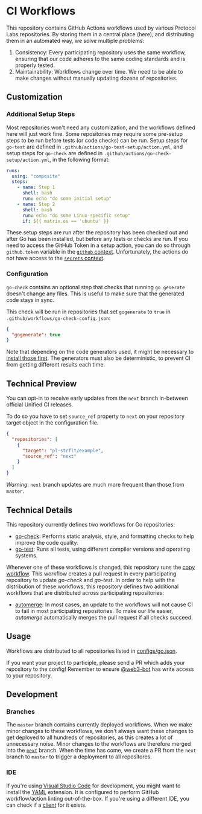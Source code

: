 # CI Workflows

This repository contains GitHub Actions workflows used by various Protocol Labs repositories.
By storing them in a central place (here), and distributing them in an automated way, we solve multiple problems:
1. Consistency: Every participating repository uses the same workflow, ensuring that our code adheres to the same coding standards and is properly tested.
2. Maintainability: Workflows change over time. We need to be able to make changes without manually updating dozens of repositories.

## Customization

### Additional Setup Steps

Most repositories won't need any customization, and the workflows defined here will just work fine.
Some repositories may require some pre-setup steps to be run before tests (or code checks) can be run. Setup steps for `go-test` are defined in `.github/actions/go-test-setup/action.yml`, and setup steps for `go-check` are defined in `.github/actions/go-check-setup/action.yml`, in the following format:

```yml
runs:
  using: "composite"
  steps:
    - name: Step 1
      shell: bash
      run: echo "do some initial setup"
    - name: Step 2
      shell: bash
      run: echo "do some Linux-specific setup"
      if: ${{ matrix.os == 'ubuntu' }}
```

These setup steps are run after the repository has been checked out and after Go has been installed, but before any tests or checks are run.
If you need to access the GitHub Token in a setup action, you can do so through `github.token` variable in the [`github` context](https://docs.github.com/en/actions/learn-github-actions/contexts#github-context). Unfortunately, the actions do not have access to the [`secrets` context](https://docs.github.com/en/actions/learn-github-actions/contexts#secrets-context).

### Configuration

`go-check` contains an optional step that checks that running `go generate` doesn't change any files.
This is useful to make sure that the generated code stays in sync.

This check will be run in repositories that set `gogenerate` to `true` in `.github/workflows/go-check-config.json`:
```json
{
  "gogenerate": true
}
```

Note that depending on the code generators used, it might be necessary to [install those first](#additional-setup-steps).
The generators must also be deterministic, to prevent CI from getting different results each time.

## Technical Preview

You can opt-in to receive early updates from the `next` branch in-between official Unified CI releases.

To do so you have to set `source_ref` property to `next` on your repository target object in the configuration file.
```json
{
  "repositories": [
    {
      "target": "pl-strflt/example",
      "source_ref": "next"
    }
  ]
}
```

_Warning_: `next` branch updates are much more frequent than those from `master`.

## Technical Details

This repository currently defines two workflows for Go repositories:
* [go-check](templates/.github/workflows/go-check.yml): Performs static analysis, style, and formatting checks to help improve the code quality.
* [go-test](templates/.github/workflows/go-test.yml): Runs all tests, using different compiler versions and operating systems.

Whenever one of these workflows is changed, this repository runs the [copy workflow](.github/workflows/copy-workflow.yml). This workflow creates a pull request in every participating repository to update *go-check* and *go-test*.
In order to help with the distribution of these workflows, this repository defines two additional workflows that are distributed across participating repositories:
* [automerge](templates/.github/workflows/automerge.yml): In most cases, an update to the workflows will not cause CI to fail in most participating repositories. To make our life easier, *automerge* automatically merges the pull request if all checks succeed.

## Usage

Workflows are distributed to all repositories listed in [configs/go.json](configs/go.json).

If you want your project to participle, please send a PR which adds your repository to the config! Remember to ensure [@web3-bot](https://github.com/web3-bot) has write access to your repository.

## Development

### Branches

The `master` branch contains currently deployed workflows.
When we make minor changes to these workflows, we don't always want these changes to get deployed to all hundreds of repositories, as this creates a lot of unnecessary noise. Minor changes to the workflows are therefore merged into the [`next`](https://github.com/protocol/.github/tree/next) branch. When the time has come, we create a PR from the `next` branch to `master` to trigger a deployment to all repositores.

### IDE

If you're using [Visual Studio Code](https://code.visualstudio.com/) for development, you might want to install the [YAML](https://marketplace.visualstudio.com/items?itemName=redhat.vscode-yaml) extension. It is configured to perform GitHub workflow/action linting out-of-the-box. If you're using a different IDE, you can check if a [client](https://github.com/redhat-developer/yaml-language-server#clients) for it exists.
